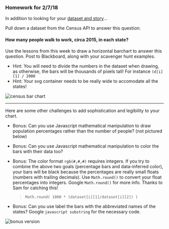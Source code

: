 ### Homework for 2/7/18

In addition to looking for your [dataset and story](dataset.md)...

Pull down a dataset from the Census API to answer this question:

#### How many people walk to work, circa 2015, in each state?

Use the lessons from this week to draw a horizontal barchart to answer this question. Post to Blackboard, along with your scavenger hunt examples.

- Hint: You will need to divide the numbers in the dataset when drawing, as otherwise, the bars will be thousands of pixels tall! For instance `(d[i][1] / 2000`
- Hint: Your svg container needs to be really wide to accomodate all the states! 

![census bar chart](homework.png)

-----

Here are some other challenges to add sophistication and legibility to your chart.

- Bonus: Can you use Javascript mathematical manipulation to draw population percentages rather than the number of people? (not pictured below)	
- Bonus: Can you use Javascript mathematical manipulation to color the bars with their data too?
- Bonus: The color format `rgb(#,#,#)` requires integers. If you try to combine the above two goals (percentage bars and data-inferred color), your bars will be black because the percentages are really small floats (numbers with trailing decimals). Use `Math.round()` to convert your float percentages into integers. Google `Math.round()` for more info. Thanks to Sam for catching this! 

	> ```Math.round( 1000 * (dataset[i][1]/dataset[i][2]) )```
	

- Bonus: Can you use label the bars with the abbreviated names of the states? Google `javascript substring` for the necessary code. 

![bonus version](bonus.png)
